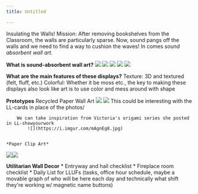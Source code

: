 ```yaml
---
title: Untitled

---
```


Insulating the Walls!
Mission: After removing bookshelves from the Classroom, the walls are particularly sparse. Now, sound pangs off the walls and we need to find a way to cushion the waves! In comes *sound absorbent wall art.*

**What is sound-absorbent wall art?**
    ![](https://i.imgur.com/ntYIylz.jpg)
    ![](https://i.imgur.com/0CHj6m0.jpg)
![](https://i.imgur.com/VtRyN0J.jpg)
![](https://i.imgur.com/tHjMpoW.png)
![](https://i.imgur.com/OYxQ3ii.png)

**What are the main features of these displays?**
    Texture: 3D and textured (felt, fluff, etc.)
    Colorful: Whether it be moss etc., the key to making these displays also look like art is to use color and mess around with shape
    
**Prototypes**
   Recycled Paper Wall Art
       ![](https://i.imgur.com/snJIRVe.png)
       ![](https://i.imgur.com/3CSibhe.png)
        This could be interesting with the LL-cards in place of the photos/
        
        We can take inspiration from Victoria's origami series she posted in LL-showyourwork
            ![](https://i.imgur.com/mAgnEg8.jpg)


    *Paper Clip Art*
 ![](https://i.imgur.com/PHtKRI7.png)![](https://i.imgur.com/wn0FAaX.jpg)



       
**Utilitarian Wall Decor**
    *     Entryway and hall checklist 
    *     Fireplace room checklist 
    *     Daily List for LLUFs (tasks, office hour schedule, maybe a movable graph of who will be here each day and technically what shift they're working w/ magnetic name buttons)
    
       
